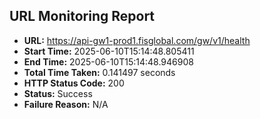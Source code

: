 ## URL Monitoring Report

- **URL:** https://api-gw1-prod1.fisglobal.com/gw/v1/health
- **Start Time:** 2025-06-10T15:14:48.805411
- **End Time:** 2025-06-10T15:14:48.946908
- **Total Time Taken:** 0.141497 seconds
- **HTTP Status Code:** 200
- **Status:** Success
- **Failure Reason:** N/A
